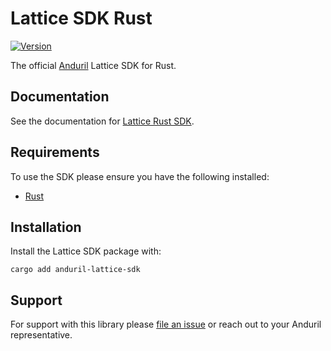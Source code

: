 # Lattice SDK Rust

[![Version](https://img.shields.io/crates/v/anduril-lattice-sdk.svg)](https://crates.io/crates/anduril-lattice-sdk)

The official [Anduril](https://www.anduril.com/) Lattice SDK for Rust.

## Documentation

See the documentation for [Lattice Rust SDK](https://docs.anduril.com/sdks/rust).

## Requirements

To use the SDK please ensure you have the following installed:

* [Rust](https://www.rust-lang.org/tools/install)

## Installation

Install the Lattice SDK package with:

```
cargo add anduril-lattice-sdk
```

## Support

For support with this library please [file an issue](https://github.com/anduril/lattice-sdk-rust/issues/new) or reach out to your Anduril representative.
